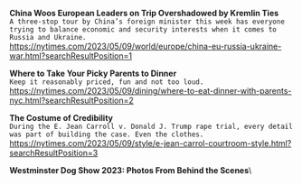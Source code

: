 **China Woos European Leaders on Trip Overshadowed by Kremlin Ties**\
`A three-stop tour by China’s foreign minister this week has everyone trying to balance economic and security interests when it comes to Russia and Ukraine.`\
https://nytimes.com/2023/05/09/world/europe/china-eu-russia-ukraine-war.html?searchResultPosition=1

**Where to Take Your Picky Parents to Dinner**\
`Keep it reasonably priced, fun and not too loud.`\
https://nytimes.com/2023/05/09/dining/where-to-eat-dinner-with-parents-nyc.html?searchResultPosition=2

**The Costume of Credibility**\
`During the E. Jean Carroll v. Donald J. Trump rape trial, every detail was part of building the case. Even the clothes.`\
https://nytimes.com/2023/05/09/style/e-jean-carrol-courtroom-style.html?searchResultPosition=3

**Westminster Dog Show 2023: Photos From Behind the Scenes**\
